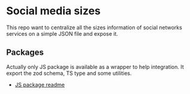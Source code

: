 # Social media sizes

This repo want to centralize all the sizes information of social networks services on a simple JSON file and expose it.

## Packages

Actually only JS package is available as a wrapper to help integration. It export the zod schema, TS type and some utilities.

- [JS package readme](./packages/javascript/README.md)
